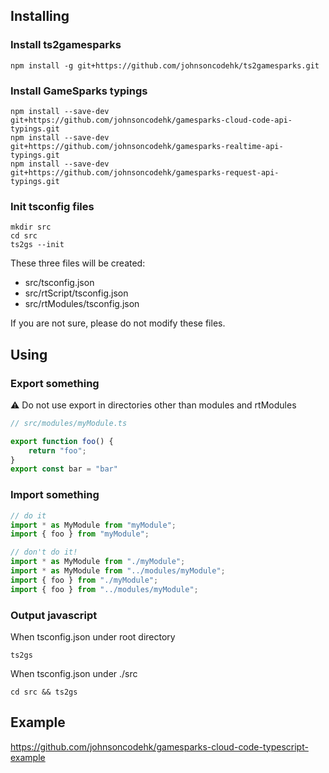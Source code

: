 ## Installing

### Install ts2gamesparks
```
npm install -g git+https://github.com/johnsoncodehk/ts2gamesparks.git
```

### Install GameSparks typings
```
npm install --save-dev git+https://github.com/johnsoncodehk/gamesparks-cloud-code-api-typings.git
npm install --save-dev git+https://github.com/johnsoncodehk/gamesparks-realtime-api-typings.git
npm install --save-dev git+https://github.com/johnsoncodehk/gamesparks-request-api-typings.git
```

### Init tsconfig files
```
mkdir src
cd src
ts2gs --init
```
These three files will be created:
- src/tsconfig.json
- src/rtScript/tsconfig.json
- src/rtModules/tsconfig.json

If you are not sure, please do not modify these files.

## Using

### Export something
:warning: Do not use export in directories other than modules and rtModules
```typescript
// src/modules/myModule.ts

export function foo() {
	return "foo";
}
export const bar = "bar"
```

### Import something

```typescript
// do it
import * as MyModule from "myModule";
import { foo } from "myModule";

// don't do it!
import * as MyModule from "./myModule";
import * as MyModule from "../modules/myModule";
import { foo } from "./myModule";
import { foo } from "../modules/myModule";
```

### Output javascript
When tsconfig.json under root directory
```
ts2gs
```
When tsconfig.json under ./src
```
cd src && ts2gs
```

## Example
https://github.com/johnsoncodehk/gamesparks-cloud-code-typescript-example
